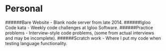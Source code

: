 # Personal
######Bare Website - Blank node server from late 2014.
######Igloo Code kata - Weekly code challenges at Igloo Software.
######Practice problems - Interview-style code problems, (some from actual interviews and may be incomplete).
######Scratch work - Where I put my code when testing language functionality.